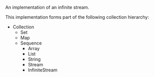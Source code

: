 An implementation of an infinite stream.

This implementation forms part of the following collection hierarchy:

* Collection
    * Set
    * Map
    * Sequence
        * Array
        * List
        * String
        * Stream
        * InfiniteStream
        

